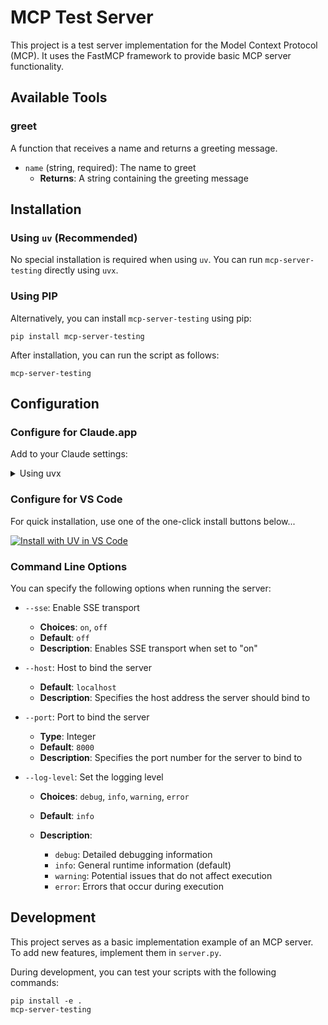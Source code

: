 # MCP Test Server

This project is a test server implementation for the Model Context Protocol (MCP). It uses the FastMCP framework to provide basic MCP server functionality.

## Available Tools

### greet

A function that receives a name and returns a greeting message.

- `name` (string, required): The name to greet
  - **Returns**: A string containing the greeting message

## Installation

### Using `uv` (Recommended)

No special installation is required when using `uv`. You can run `mcp-server-testing` directly using `uvx`.

### Using PIP

Alternatively, you can install `mcp-server-testing` using pip:

```
pip install mcp-server-testing
```

After installation, you can run the script as follows:

```
mcp-server-testing
```

## Configuration

### Configure for Claude.app

Add to your Claude settings:

<details>
<summary>Using uvx</summary>

```json
{
  "mcpServers": {
    "testing": {
      "command": "uvx",
      "args": ["mcp-server-testing"]
    }
  }
}
```

</details>

### Configure for VS Code

For quick installation, use one of the one-click install buttons below...

[![Install with UV in VS Code](https://img.shields.io/badge/VS_Code-UV-0098FF?style=flat-square&logo=visualstudiocode&logoColor=white)](https://insiders.vscode.dev/redirect/mcp/install?name=testing&config=%7B%22command%22%3A%22uvx%22%2C%22args%22%3A%5B%22testing%22%5D%7D)

### Command Line Options

You can specify the following options when running the server:

- `--sse`: Enable SSE transport

  - **Choices**: `on`, `off`
  - **Default**: `off`
  - **Description**: Enables SSE transport when set to "on"

- `--host`: Host to bind the server

  - **Default**: `localhost`
  - **Description**: Specifies the host address the server should bind to

- `--port`: Port to bind the server

  - **Type**: Integer
  - **Default**: `8000`
  - **Description**: Specifies the port number for the server to bind to

- `--log-level`: Set the logging level

  - **Choices**: `debug`, `info`, `warning`, `error`
  - **Default**: `info`
  - **Description**:

    - `debug`: Detailed debugging information
    - `info`: General runtime information (default)
    - `warning`: Potential issues that do not affect execution
    - `error`: Errors that occur during execution

## Development

This project serves as a basic implementation example of an MCP server. To add new features, implement them in `server.py`.

During development, you can test your scripts with the following commands:

```
pip install -e .
mcp-server-testing

```
